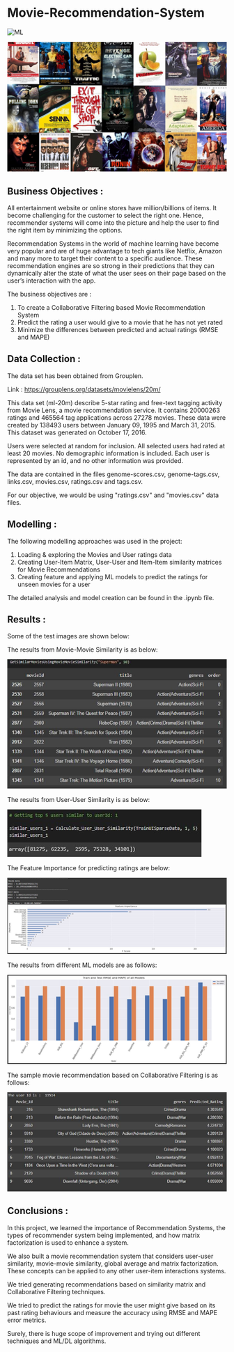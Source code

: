 # Movie-Recommendation-System

![ML](https://img.shields.io/badge/ML-Recommendation_System-blue.svg) 

![logo](Snips/Logo.jpeg)

## Business Objectives :

All entertainment website or online stores have million/billions of items. It become challenging for the customer to select the right one. Hence, recommender systems will come into the picture and help the user to find the right item by minimizing the options.

Recommendation Systems in the world of machine learning have become very popular and are of huge advantage to tech giants like Netflix, Amazon and many more to target their content to a specific audience. These recommendation engines are so strong in their predictions that they can dynamically alter the state of what the user sees on their page based on the user’s interaction with the app.

The business objectives are : 
1. To create a Collaborative Filtering based Movie Recommendation System
2. Predict the rating a user would give to a movie that he has not yet rated
3. Minimize the differences between predicted and actual ratings (RMSE and MAPE)

## Data Collection :

The data set has been obtained from Grouplen.

Link : https://grouplens.org/datasets/movielens/20m/

This data set (ml-20m) describe 5-star rating and free-text tagging activity from Movie Lens, a movie recommendation service. It contains 20000263 ratings and 465564 tag applications across 27278 movies. These data were created by 138493 users between January 09, 1995 and March 31, 2015. This dataset was generated on October 17, 2016.

Users were selected at random for inclusion. All selected users had rated at least 20 movies. No demographic information is included. Each user is represented by an id, and no other information was provided.

The data are contained in the files genome-scores.csv, genome-tags.csv, links.csv, movies.csv, ratings.csv and tags.csv. 

For our objective, we would be using "ratings.csv" and "movies.csv" data files.

## Modelling :

The following modelling approaches was used in the project:

1. Loading & exploring the Movies and User ratings data
2. Creating User-Item Matrix, User-User and Item-Item similarity matrices for Movie Recommendations
3. Creating feature and applying ML models to predict the ratings for unseen movies for a user

The detailed analysis and model creation can be found in the .ipynb file. 

## Results :

Some of the test images are shown below:

The results from Movie-Movie Similarity is as below:

![test](Snips/M_1.JPG)

The results from User-User Similarity is as below:

![test](Snips/M_2.JPG)

The Feature Importance for predicting ratings are below:

![test](Snips/M_3.JPG)

The results from different ML models are as follows:

![test](Snips/M_4.JPG)

The sample movie recommendation based on Collaborative Filtering is as follows:

![test](Snips/M_5.JPG)

## Conclusions :

In this project, we learned the importance of Recommendation Systems, the types of recommender system being implemented, and how matrix factorization is used to enhance a system. 

We also built a movie recommendation system that considers user-user similarity, movie-movie similarity, global average and matrix factorization. These concepts can be applied to any other user-item interactions systems.

We tried generating recommendations based on similarity matrix and Collaborative Filtering techniques.

We tried to predict the ratings for movie the user might give based on its past rating behaviours and measure the accuracy using RMSE and MAPE error metrics.

Surely, there is huge scope of improvement and trying out different techniques and ML/DL algorithms.
